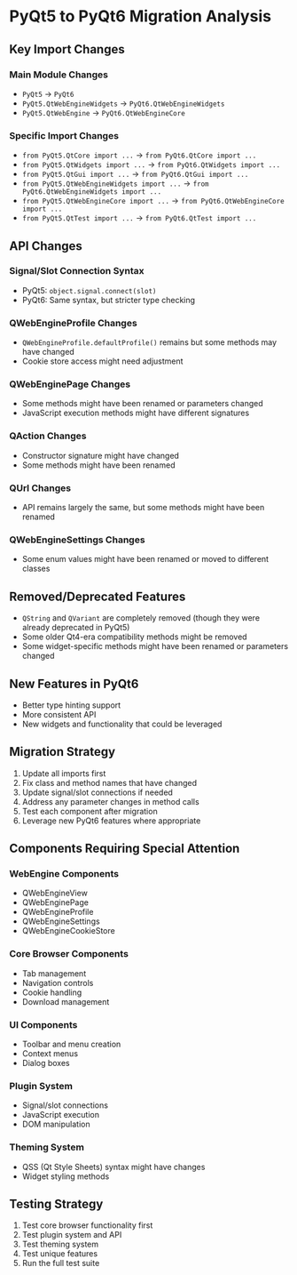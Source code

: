 # PyQt5 to PyQt6 Migration Analysis

## Key Import Changes

### Main Module Changes
- `PyQt5` → `PyQt6`
- `PyQt5.QtWebEngineWidgets` → `PyQt6.QtWebEngineWidgets` 
- `PyQt5.QtWebEngine` → `PyQt6.QtWebEngineCore`

### Specific Import Changes
- `from PyQt5.QtCore import ...` → `from PyQt6.QtCore import ...`
- `from PyQt5.QtWidgets import ...` → `from PyQt6.QtWidgets import ...`
- `from PyQt5.QtGui import ...` → `from PyQt6.QtGui import ...`
- `from PyQt5.QtWebEngineWidgets import ...` → `from PyQt6.QtWebEngineWidgets import ...`
- `from PyQt5.QtWebEngineCore import ...` → `from PyQt6.QtWebEngineCore import ...`
- `from PyQt5.QtTest import ...` → `from PyQt6.QtTest import ...`

## API Changes

### Signal/Slot Connection Syntax
- PyQt5: `object.signal.connect(slot)`
- PyQt6: Same syntax, but stricter type checking

### QWebEngineProfile Changes
- `QWebEngineProfile.defaultProfile()` remains but some methods may have changed
- Cookie store access might need adjustment

### QWebEnginePage Changes
- Some methods might have been renamed or parameters changed
- JavaScript execution methods might have different signatures

### QAction Changes
- Constructor signature might have changed
- Some methods might have been renamed

### QUrl Changes
- API remains largely the same, but some methods might have been renamed

### QWebEngineSettings Changes
- Some enum values might have been renamed or moved to different classes

## Removed/Deprecated Features

- `QString` and `QVariant` are completely removed (though they were already deprecated in PyQt5)
- Some older Qt4-era compatibility methods might be removed
- Some widget-specific methods might have been renamed or parameters changed

## New Features in PyQt6

- Better type hinting support
- More consistent API
- New widgets and functionality that could be leveraged

## Migration Strategy

1. Update all imports first
2. Fix class and method names that have changed
3. Update signal/slot connections if needed
4. Address any parameter changes in method calls
5. Test each component after migration
6. Leverage new PyQt6 features where appropriate

## Components Requiring Special Attention

### WebEngine Components
- QWebEngineView
- QWebEnginePage
- QWebEngineProfile
- QWebEngineSettings
- QWebEngineCookieStore

### Core Browser Components
- Tab management
- Navigation controls
- Cookie handling
- Download management

### UI Components
- Toolbar and menu creation
- Context menus
- Dialog boxes

### Plugin System
- Signal/slot connections
- JavaScript execution
- DOM manipulation

### Theming System
- QSS (Qt Style Sheets) syntax might have changes
- Widget styling methods

## Testing Strategy

1. Test core browser functionality first
2. Test plugin system and API
3. Test theming system
4. Test unique features
5. Run the full test suite
